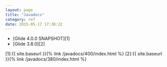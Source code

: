 ```yaml
---
layout: page
title: "Javadocs"
category: ref
date: 2015-05-17 17:38:22
---
```


* [Glide 4.0.0 SNAPSHOT][1]
* [Glide 3.8.0][2]

[1]:{{ site.baseurl }}{% link /javadocs/400/index.html %}
[2]:{{ site.baseurl }}{% link /javadocs/380/index.html %}




